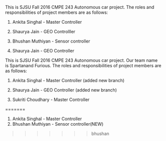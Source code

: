 

This is SJSU Fall 2016 CMPE 243 Autonomous car project. The roles and responsibilities of project members are as follows:
1. Ankita Singhal - Master Controller



2. Shaurya Jain - GEO Controlller
2. Bhushan Muthiyan - Sensor controller


2. Shaurya Jain - GEO Controller

This is SJSU Fall 2016 CMPE 243 Autonomous car project. Our team name is Spartanand Furious. The roles and responsibilities of project members are as follows:
1. Ankita Singhal - Master Controller (added new branch)

2. Shaurya Jain - GEO Controller (added new branch)
3. Sukriti Choudhary - Master Controller


=======

1. Ankita Singhal - Master Controller
2. Bhushan Muthiyan - Sensor controller(NEW)
>>>>>>> bhushan
